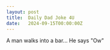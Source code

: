 ```yaml
---
layout: post
title:  Daily Dad Joke 4U
date:   2024-09-15T00:00:00Z
---
```

A man walks into a bar... He says "Ow"
